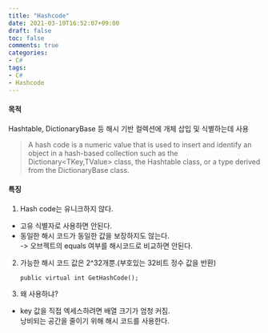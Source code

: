 ```yaml
---
title: "Hashcode"
date: 2021-03-10T16:52:07+09:00
draft: false
toc: false
comments: true
categories:
- C#
tags:
- C#
- Hashcode
---
```

#### 목적
Hashtable, DictionaryBase 등 해시 기반 컬렉션에 개체 삽입 및 식별하는데 사용

> A hash code is a numeric value that is used to insert and identify an object in a hash-based collection such as the Dictionary<TKey,TValue> class, the Hashtable class, or a type derived from the DictionaryBase class.

#### 특징

1. Hash code는 유니크하지 않다.  
* 고유 식별자로 사용하면 안된다.
* 동일한 해시 코드가 동일한 값을 보장하지도 않는다.  
  -> 오브젝트의 equals 여부를 해시코드로 비교하면 안된다.

2. 가능한 해시 코드 값은 2^32개뿐.(부호있는 32비트 정수 값을 반환)  

       public virtual int GetHashCode();

3. 왜 사용하냐?
* key 값을 직접 엑세스하려면 배열 크기가 엄청 커짐.  
 낭비되는 공간을 줄이기 위해 해시 코드를 사용한다.
